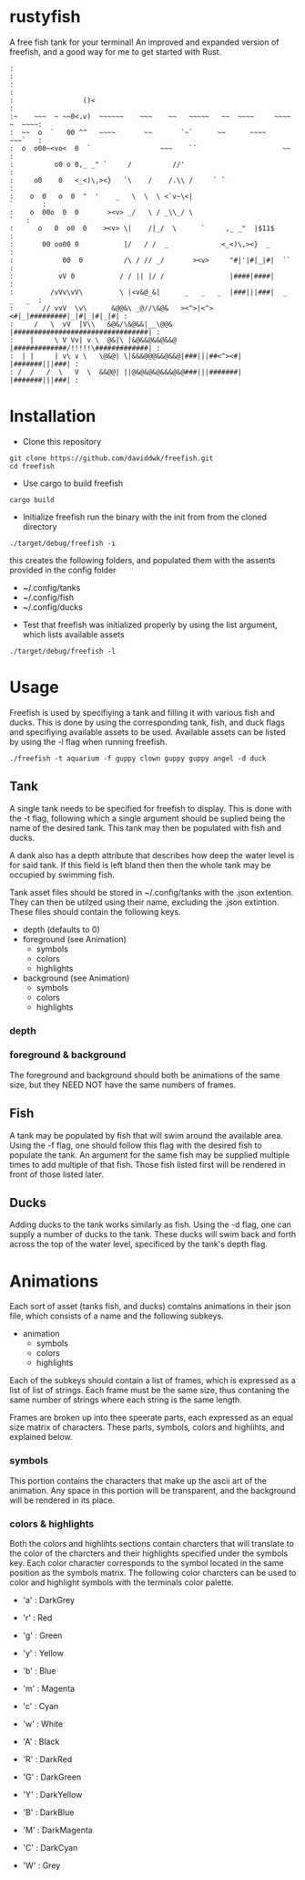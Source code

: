 # rustyfish
A free fish tank for your terminal! An improved and expanded version of freefish, and a good way for me to get started with Rust.
```
:                                                                             :
:                                                                             :
:                 ()<                                                         :
:~    ~~~  ~ ~~0<.v)  ~~~~~~    ~~~    ~~   ~~~~~   ~~  ~~~~     ~~~~  ~  ~~~~:
:  ~~  o  `   00 ^^   ~~~~       ~~       `~`      ~~      ~~~~        ~~~`   :
:  o  o00~<vo<  0  `                 ~~~    ``                     ~~         :
:          o0 o 0,_ _" `     /          //'                                   :
:     o0    0   <_<)\,><}   `\    /    /.\\ /     ` `                         :
:    o  0   o  0  "  '    _   \  \  \ <`v~\<|                         `       :
:    o  00o  0  0       ><v> _/   \ / _\\_/ \                             `   :
:      o   0  o0  0    ><v> \|    /|_/  \      `     ,_ _"  |$11$             :
:       00 oo00 0           |/   / /  _             <_<)\,><}  _              :
:            00  0          /\ / // _/       ><v>     "#|'|#|_|#|  ``         :
:           vV 0           / / || |/ /                |####|####|             :
:         /vVv\vV\         \ |<v&@_&|      _   _   _  |###|||###|  _   _   _  :
:       // vvV  \v\      &@@&\ _@//\&@&   ><^>|<^><#|_|#########|_|#|_|#|_|#| :
:     /   \  vV  |V\\   &@&/\&@&&|__\@@&  |#################################| :
:    |     \ V Vv| v \  @&|\ |&@&&@&&@&&@ |#############/!!!!!\#############| :
:  | |     | v\ v \   \@&@| \|&&&@@@&&@&&@|###|||##<^><#|     |#######|||###| :
: /  /   /  \   V  \  &&@@| ||@&@&@&@&&&@&@###|||#######|     |#######|||###| :
```


# Installation
* Clone this repository

```
git clone https://github.com/daviddwk/freefish.git
cd freefish
```

* Use cargo to build freefish

```
cargo build
```
* Initialize freefish 
run the binary with the init from from the cloned directory

```
./target/debug/freefish -i
```
this creates the following folders, and populated them with the assents provided in the config folder
- ~/.config/tanks
- ~/.config/fish
- ~/.config/ducks

* Test that freefish was initialized properly by using the list argument, which lists available assets
```
./target/debug/freefish -l
```
# Usage

Freefish is used by specifiying a tank and filling it with various fish and ducks. This is done by using the corresponding tank, fish, and duck flags and specifiying available assets to be used. Available assets can be listed by using the -l flag when running freefish.
```
./freefish -t aquarium -f guppy clown guppy guppy angel -d duck
```

## Tank
A single tank needs to be specified for freefish to display. This is done with the -t flag, following which a single argument should be suplied being the name of the desired tank. This tank may then be populated with fish and ducks.

A dank also has a depth attribute that describes how deep the water level is for said tank. If this field is left bland then then the whole tank may be occupied by swimming fish. 

Tank asset files should be stored in ~/.config/tanks with the .json extention. They can then be utilzed using their name, excluding the .json extintion. These files should contain the following keys.

- depth (defaults to 0)
- foreground (see Animation)
    - symbols
    - colors
    - highlights
- background (see Animation)
    - symbols
    - colors
    - highlights

### depth

### foreground & background

The foreground and background should both be animations of the same size, but they NEED NOT have the same numbers of frames. 

## Fish
A tank may be populated by fish that will swim around the available area. Using the -f flag, one should follow this flag with the desired fish to populate the tank. An argument for the same fish may be supplied multiple times to add multiple of that fish. Those fish listed first will be rendered in front of those listed later.

## Ducks
Adding ducks to the tank works similarly as fish. Using the -d flag, one can supply a number of ducks to the tank. These ducks will swim back and forth across the top of the water level, specificed by the tank's depth flag.

# Animations
Each sort of asset (tanks fish, and ducks) comtains animations in their json file, which consists of a name and the following subkeys.

- animation
    - symbols
    - colors
    - highlights

Each of the subkeys should contain a list of frames, which is expressed as a list of list of strings. Each frame must be the same size, thus contaning the same number of strings where each string is the same length.

Frames are broken up into thee speerate parts, each expressed as an equal size matrix of characters. These parts, symbols, colors and highlihts, and explained below.

### symbols

This portion contains the characters that make up the ascii art of the animation. Any space in this portion will be transparent, and the background will be rendered in its place.

### colors & highlights

Both the colors and highlihts sections contain charcters that will translate to the color of the charcters and their highlights specified under the symbols key. Each color character corresponds to the symbol located in the same position as the symbols matrix. The following color charcters can be used to color and highlight symbols with the terminals color palette.

- 'a' : DarkGrey
- 'r' : Red
- 'g' : Green
- 'y' : Yellow
- 'b' : Blue
- 'm' : Magenta
- 'c' : Cyan
- 'w' : White

- 'A' : Black
- 'R' : DarkRed
- 'G' : DarkGreen
- 'Y' : DarkYellow
- 'B' : DarkBlue
- 'M' : DarkMagenta
- 'C' : DarkCyan
- 'W' : Grey
